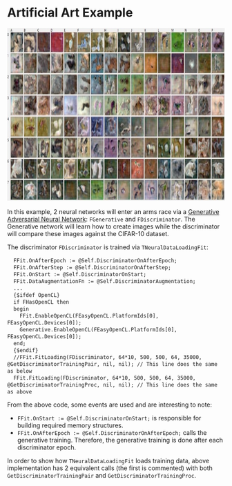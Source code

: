 # Artificial Art Example
<img src="https://github.com/joaopauloschuler/neural-api/blob/master/docs/art2.jpg" height="400"></img>

In this example, 2 neural networks will enter an arms race via a [Generative Adversarial Neural Network](https://en.wikipedia.org/wiki/Generative_adversarial_network): `FGenerative` and `FDiscriminator`. The Generative network will learn how to create images while the discriminator will compare these images against the CIFAR-10 dataset.

The discriminator `FDiscriminator` is trained via `TNeuralDataLoadingFit`:
```
  FFit.OnAfterEpoch := @Self.DiscriminatorOnAfterEpoch;
  FFit.OnAfterStep := @Self.DiscriminatorOnAfterStep;
  FFit.OnStart := @Self.DiscriminatorOnStart;
  FFit.DataAugmentationFn := @Self.DiscriminatorAugmentation;
  ...
  {$ifdef OpenCL}
  if FHasOpenCL then
  begin
    FFit.EnableOpenCL(FEasyOpenCL.PlatformIds[0], FEasyOpenCL.Devices[0]);
    Generative.EnableOpenCL(FEasyOpenCL.PlatformIds[0], FEasyOpenCL.Devices[0]);
  end;
  {$endif}
  //FFit.FitLoading(FDiscriminator, 64*10, 500, 500, 64, 35000, @GetDiscriminatorTrainingPair, nil, nil); // This line does the same as below
  FFit.FitLoading(FDiscriminator, 64*10, 500, 500, 64, 35000, @GetDiscriminatorTrainingProc, nil, nil); // This line does the same as above
```

From the above code, some events are used and are interesting to note:
* `FFit.OnStart := @Self.DiscriminatorOnStart;` is responsible for building required memory structures.
* `FFit.OnAfterEpoch := @Self.DiscriminatorOnAfterEpoch;` calls the generative training. Therefore, the generative training is done after each discriminator epoch.

In order to show how `TNeuralDataLoadingFit` loads training data, above implementation has 2 equivalent calls (the first is commented) with both `GetDiscriminatorTrainingPair` and `GetDiscriminatorTrainingProc`.
